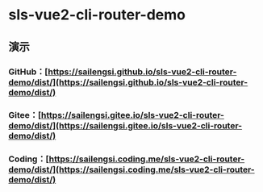 # sls-vue2-cli-router-demo

## 演示

### GitHub：[https://sailengsi.github.io/sls-vue2-cli-router-demo/dist/](https://sailengsi.github.io/sls-vue2-cli-router-demo/dist/)
### Gitee：[https://sailengsi.gitee.io/sls-vue2-cli-router-demo/dist/](https://sailengsi.gitee.io/sls-vue2-cli-router-demo/dist/)
### Coding：[https://sailengsi.coding.me/sls-vue2-cli-router-demo/dist/](https://sailengsi.coding.me/sls-vue2-cli-router-demo/dist/)